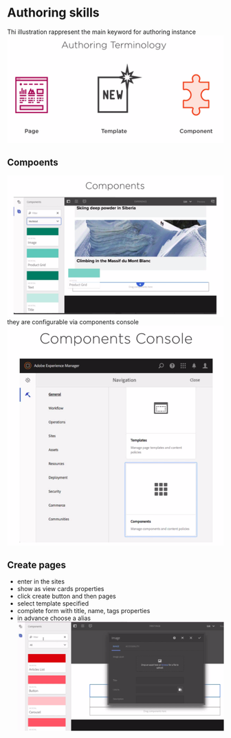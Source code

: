 # Authoring skills
Thi illustration rappresent the main keyword for authoring instance
![authoring keyword](https://github.com/sandroconte/AEM/blob/master/images/authoting.png)
## Compoents
![componets](https://github.com/sandroconte/AEM/blob/master/images/components.png)
they are configurable via components console
![componets console](https://github.com/sandroconte/AEM/blob/master/images/components-console.png)
## Create pages
* enter in the sites
* show as view cards properties 
* click create button and then pages
* select template specified
* complete form with title, name, tags properties
* in advance choose a alias
![editing](https://github.com/sandroconte/AEM/blob/master/images/editormode.png)
